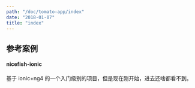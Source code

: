 ```yaml
---
path: "/doc/tomato-app/index"
date: "2018-01-07"
title: "index"
---
```


## 参考案例

#### nicefish-ionic
基于 ionic+ng4 的一个入门级别的项目，但是现在刚开始，进去还啥都看不到。